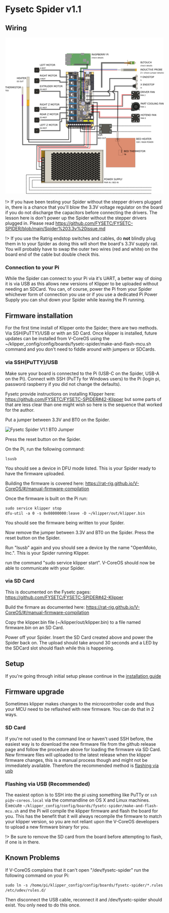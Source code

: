 # Fysetc Spider v1.1

## Wiring
![Fysetc Spider V1.1 Wiring Diagram](_media/spider-11-wiring.png)

!> If you have been testing your Spider without the stepper drivers plugged in, there is a chance that you'll blow the 3.3V voltage regulator on the board if you do not discharge the capacitors before connecting the drivers. The lesson here is don't power up the Spider without the stepper drivers plugged in. Please read https://github.com/FYSETC/FYSETC-SPIDER/blob/main/Spider%203.3v%20issue.md

!> If you use the Ratrig endstop switches and cables, do **not** blindly plug them in to your Spider as doing this will short the board's 3.3V supply rail.  You will probably have to swap the outer two wires (red and white) on the board end of the cable but double check this.

### Connection to your Pi

While the Spider can connect to your Pi via it's UART, a better way of
doing it is via USB as this allows new versions of Klipper to be
uploaded without needing an SDCard.  You can, of course, power the Pi
from your Spider whichever form of connection you use or if you use
a dedicated Pi Power Supply you can shut down your Spider while leaving
the Pi running.

## Firmware installation

For the first time install of Klipper onto the Spider; there are two
methods.  Via SSH(PuTTY)/USB or with an SD Card.  Once klipper is
installed, future updates can be installed from V-CoreOS using the
~/klipper_config/config/boards/fysetc-spider/make-and-flash-mcu.sh
command and you don't need to fiddle around with jumpers or SDCards.

### via SSH(PuTTY)/USB

Make sure your board is connected to the Pi (USB-C on the Spider, USB-A on the Pi). Connect with SSH (PuTTy for Windows users) to the Pi (login pi, password raspberry if you did not change the defaults).

Fysetc provide instructions on installing Klipper here:
https://github.com/FYSETC/FYSETC-SPIDER#42-Klipper but some
parts of that are less clear than one might wish so here is the sequence
that worked for the author.

Put a jumper between 3.3V and BT0 on the Spider.

![Fysetc Spider V1.1 BT0 Jumper](_media/BTO-jumper.png)

Press the reset button on the Spider.

On the Pi, run the following command:

	lsusb

You should see a device in DFU mode listed. This is your Spider ready to have the firmware
uploaded.

Building the firmware is covered here: https://rat-rig.github.io/V-CoreOS/#/manual-firmware-compilation

Once the firmware is built on the Pi run:

	sudo service klipper stop
	dfu-util -a 0 -s 0x08000000:leave -D ~/klipper/out/klipper.bin

You should see the firmware being written to your Spider.

Now remove the jumper between 3.3V and BT0 on the Spider.  Press the reset button on the Spider.

Run "lsusb" again and you should see a device by the name "OpenMoko, Inc.". This is your Spider running Klipper.

run the command "sudo service klipper start". V-CoreOS should now be able to communicate with your Spider.


### via SD Card

This is documented on the Fysetc pages: https://github.com/FYSETC/FYSETC-SPIDER#42-Klipper

Build the firmare as documented here: https://rat-rig.github.io/V-CoreOS/#/manual-firmware-compilation

Copy the klipper.bin file (~/klipper/out/klipper.bin) to a file named firmware.bin on an SD Card.

Power off your Spider.  Insert the SD Card created above and power the
Spider back on.  The upload should take around 30 seconds and a LED by
the SDCard slot should flash while this is happening.

## Setup

If you're going through initial setup please continue in the [installation guide](installation.md#setup)

## Firmware upgrade

Sometimes klipper makes changes to the microcontroller code and thus your MCU need to be reflashed with new firmware. You can do that in 2 ways.

### SD Card

If you're not used to the command line or haven't used SSH before, the easiest way is to download the new firmware file from the github release page and follow the procedure above for loading the firmware via SD Card. New firmware files will uploaded to the latest release when the klipper firmware changes, this is a manual process though and might not be immediately available. Therefore the recommended method is [flashing via usb](#flashing-via-usb)

### Flashing via USB (Recommended)

The easiest option is to SSH into the pi using something like PuTTy or `ssh pi@v-coreos.local` via the commandline on OS X and Linux machines. Execute `~/klipper_config/config/boards/fysetc-spider/make-and-flash-mcu.sh` and the Pi will compile the klipper firmware and flash the board for you. This has the benefit that it will always recompile the firmware to match your klipper version, so you are not reliant upon the V-CoreOS developers to upload a new firmware binary for you.

!> Be sure to remove the SD card from the board before attempting to flash, if one is in there.

## Known Problems

If V-CoreOS complains that it can't open "/dev/fysetc-spider" run the following command on your Pi:

	sudo ln -s /home/pi/klipper_config/config/boards/fysetc-spider/*.rules /etc/udev/rules.d/

Then disconnect the USB cable, reconnect it and /dev/fysetc-spider should exist. You only need to do this once.
